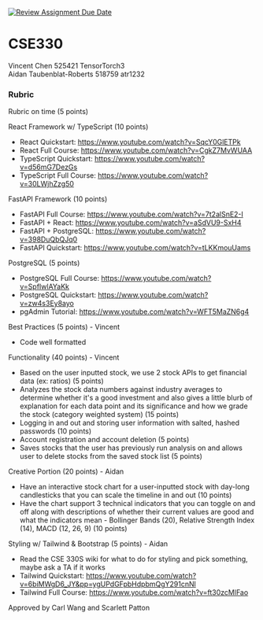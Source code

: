 [![Review Assignment Due Date](https://classroom.github.com/assets/deadline-readme-button-22041afd0340ce965d47ae6ef1cefeee28c7c493a6346c4f15d667ab976d596c.svg)](https://classroom.github.com/a/20FWPQk8)
# CSE330
Vincent Chen 525421 TensorTorch3 <br>
Aidan Taubenblat-Roberts 518759 atr1232 <br>

### Rubric <br>
Rubric on time (5 points) <br>

React Framework w/ TypeScript (10 points) <br>
- React Quickstart: https://www.youtube.com/watch?v=SqcY0GlETPk <br>
- React Full Course: https://www.youtube.com/watch?v=CgkZ7MvWUAA <br>
- TypeScript Quickstart: https://www.youtube.com/watch?v=d56mG7DezGs <br>
- TypeScript Full Course: https://www.youtube.com/watch?v=30LWjhZzg50 <br>

FastAPI Framework (10 points) <br>
- FastAPI Full Course: https://www.youtube.com/watch?v=7t2alSnE2-I <br>
- FastAPI + React: https://www.youtube.com/watch?v=aSdVU9-SxH4 <br>
- FastAPI + PostgreSQL: https://www.youtube.com/watch?v=398DuQbQJq0 <br>
- FastAPI Quickstart: https://www.youtube.com/watch?v=tLKKmouUams <br>

PostgreSQL (5 points) <br>
- PostgreSQL Full Course: https://www.youtube.com/watch?v=SpfIwlAYaKk <br>
- PostgreSQL Quickstart: https://www.youtube.com/watch?v=zw4s3Ey8ayo <br>
- pgAdmin Tutorial: https://www.youtube.com/watch?v=WFT5MaZN6g4

Best Practices (5 points) - Vincent <br>
- Code well formatted <br>

Functionality (40 points) - Vincent <br>
- Based on the user inputted stock, we use 2 stock APIs to get financial data (ex: ratios) (5 points) <br>
- Analyzes the stock data numbers against industry averages to determine whether it's a good investment and also gives a little blurb of explanation for each data point and its significance and how we grade the stock (category weighted system) (15 points) <br>
- Logging in and out and storing user information with salted, hashed passwords (10 points) <br>
- Account registration and account deletion (5 points) <br>
- Saves stocks that the user has previously run analysis on and allows user to delete stocks from the saved stock list (5 points) <br>

Creative Portion (20 points) - Aidan <br>
- Have an interactive stock chart for a user-inputted stock with day-long candlesticks that you can scale the timeline in and out (10 points) <br>
- Have the chart support 3 technical indicators that you can toggle on and off along with descriptions of whether their current values are good and what the indicators mean - Bollinger Bands (20), Relative Strength Index (14), MACD (12, 26, 9) (10 points) <br>

Styling w/ Tailwind & Bootstrap (5 points) - Aidan <br>
- Read the CSE 330S wiki for what to do for styling and pick something, maybe ask a TA if it works <br>
- Tailwind Quickstart: https://www.youtube.com/watch?v=6biMWgD6_JY&pp=ygUPdGFpbHdpbmQgY291cnNl <br>
- Tailwind Full Course: https://www.youtube.com/watch?v=ft30zcMlFao <br>

Approved by Carl Wang and Scarlett Patton
